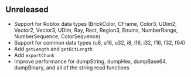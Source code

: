 ## Unreleased
- Support for Roblox data types (BrickColor, CFrame, Color3, UDim2, Vector2, Vector3, UDim, Ray, Rect, Region3, Enums, NumberRange, NumberSequence, ColorSequence)
- Support for common data types (u8, u16, u32, i8, i16, i32, f16, f32, f64)
- Add `getLength` and `getBitLength`
- Add `exportChunk`
- Improve performance for dumpString, dumpHex, dumpBase64, dumpBinary, and all of the string read functions